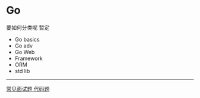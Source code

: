 # Go

要如何分类呢 暂定
- Go basics
- Go adv
- Go Web
- Framework
- ORM
- std lib


-----
[常见面试题 代码题](https://github.com/lifei6671/interview-go)